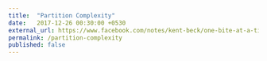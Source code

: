 ```yaml
---
title:  "Partition Complexity"
date:   2017-12-26 00:30:00 +0530
external_url: https://www.facebook.com/notes/kent-beck/one-bite-at-a-time-partitioning-complexity/1716882961677894/
permalink: /partition-complexity
published: false
---
```

